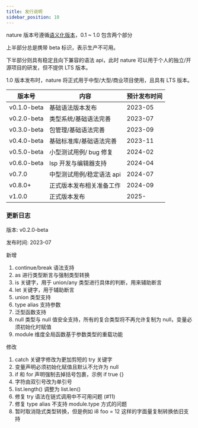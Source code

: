 ```yaml
---
title: 发行说明
sidebar_position: 10
---
```


nature 版本号遵循[语义化版本](https://semver.org/)，️0.1 ~ 1.0 包含两个部分

上半部分总是携带 beta 标识，表示生产不可用。

下半部分则具有稳定且向下兼容的语法 api，此时 nature 可以用于个人的独立/开源项目的研发，但不提供 LTS 版本。

1.0 版本发布时，nature 将正式用于中型/大型/商业项目使用，且具有 LTS 版本。

| 版本号      | 内容                          | 预计发布时间 |
| ----------- | ----------------------------- | ------------ |
| v0.1.0-beta | 基础语法版本发布              | 2023-05      |
| v0.2.0-beta | 类型系统/基础语法完善         | 2023-07      |
| v0.3.0-beta | 包管理/基础语法完善           | 2023-09      |
| v0.4.0-beta | 基础标准库/基础语法完善       | 2023-11      |
| v0.5.0-beta | 小型测试用例/ bug 修复        | 2024-02      |
| v0.6.0-beta | lsp 开发与编辑器支持          | 2024-04             |
| v0.7.0      | 中型测试用例/稳定语法 api | 2024-07      |
| v0.8.0+     | 正式版本发布相关准备工作          | 2024-09       |
| v1.0.0      | 正式版本发布                  | 2025-        |

### 更新日志

版本: v0.2.0-beta

发布时间: 2023-07

新增
1. continue/break 语法支持
2. as 进行类型断言与强制类型转换
3. is 关键字，用于 union/any 类型进行具体的判断，用来辅助断言
4. let 关键字，用于辅助断言
6. union 类型支持
7. type alias 支持参数
8. 泛型函数支持
9. null 类型与 null 值安全支持，所有的复合类型将不再允许复制为 null，变量必须初始化时赋值
10. module 维度全局函数基于参数类型的重载功能

修改
1. catch 关键字修改为更加剪短的 try 关键字
2. 变量声明必须初始化赋值且默认不允许为 null
3. if 和 for 声明强制去掉括号包裹，示例  if true {}
4. 字符由双引号改为单引号
5. list.length() 调整为 list.len()
6. 修复 try 语法在链式调用中不可用问题 (#11)
7. 修复 type alias 不支持 module.type 方式的问题
8. 暂时取消隐式类型转换，但是例如 i8 foo = 12 这样的字面量复制转换依旧支持